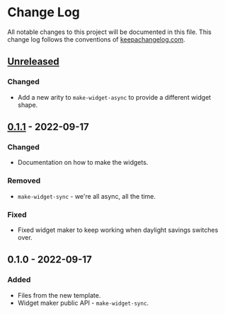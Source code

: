 # Change Log
All notable changes to this project will be documented in this file. This change log follows the conventions of [keepachangelog.com](http://keepachangelog.com/).

## [Unreleased]
### Changed
- Add a new arity to `make-widget-async` to provide a different widget shape.

## [0.1.1] - 2022-09-17
### Changed
- Documentation on how to make the widgets.

### Removed
- `make-widget-sync` - we're all async, all the time.

### Fixed
- Fixed widget maker to keep working when daylight savings switches over.

## 0.1.0 - 2022-09-17
### Added
- Files from the new template.
- Widget maker public API - `make-widget-sync`.

[Unreleased]: https://sourcehost.site/your-name/skull/compare/0.1.1...HEAD
[0.1.1]: https://sourcehost.site/your-name/skull/compare/0.1.0...0.1.1
